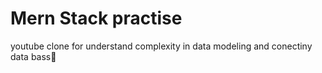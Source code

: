 # Mern Stack practise

youtube clone for understand complexity in data modeling and conectiny data bass🎯